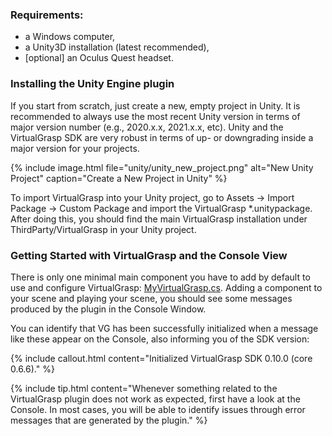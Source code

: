 ### Requirements:

* a Windows computer,
* a Unity3D installation (latest recommended),
* [optional] an Oculus Quest headset.

### Installing the Unity Engine plugin

If you start from scratch, just create a new, empty project in Unity. It is recommended to always use the most recent Unity version in terms of major version number (e.g., 2020.x.x, 2021.x.x, etc). Unity and the VirtualGrasp SDK are very robust in terms of up- or downgrading inside a major version for your projects.

{% include image.html file="unity/unity_new_project.png" alt="New Unity Project" caption="Create a New Project in Unity" %}

To import VirtualGrasp into your Unity project, go to Assets → Import Package → Custom Package and import the VirtualGrasp *.unitypackage. After doing this, you should find the main VirtualGrasp installation under ThirdParty/VirtualGrasp in your Unity project. 

### Getting Started with VirtualGrasp and the Console View

There is only one minimal main component you have to add by default to use and configure VirtualGrasp: [MyVirtualGrasp.cs](unity_component_myvirtualgrasp.0.10.0.html). Adding a component to your scene and playing your scene, you should see some messages produced by the plugin in the Console Window.

You can identify that VG has been successfully initialized when a message like these appear on the Console, also informing you of the SDK version:

{% include callout.html content="Initialized VirtualGrasp SDK 0.10.0 (core 0.6.6)." %}

<!--{% include image.html file="unity/unity_console_initialization.png" alt="VG Console Initialization" caption="VirtualGrasp initialization message in the Unity console." %}-->

{% include tip.html content="Whenever something related to the VirtualGrasp plugin does not work as expected, first have a look at the Console. In most cases, you will be able to identify issues through error messages that are generated by the plugin." %}